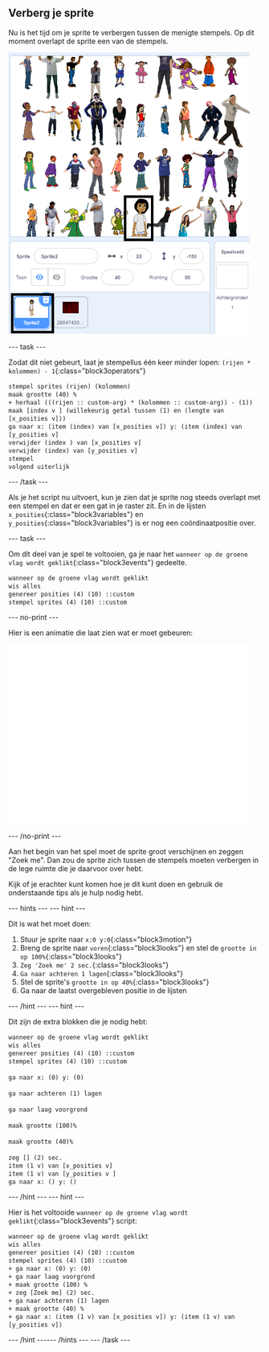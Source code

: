## Verberg je sprite

Nu is het tijd om je sprite te verbergen tussen de menigte stempels. Op dit moment overlapt de sprite een van de stempels.

![overlappen](images/overplap-annotated.png)

--- task ---

Zodat dit niet gebeurt, laat je stempellus één keer minder lopen: `(rijen * kolommen) - 1`{:class="block3operators"}

```blocks3
stempel sprites (rijen) (kolommen)
maak grootte (40) %
+ herhaal (((rijen :: custom-arg) * (kolommen :: custom-arg)) - (1))
maak [index v ] (willekeurig getal tussen (1) en (lengte van [x_posities v]))
ga naar x: (item (index) van [x_posities v]) y: (item (index) van [y_posities v]
verwijder (index ) van [x_posities v]
verwijder (index) van [y_posities v]
stempel
volgend uiterlijk
```

--- /task ---

Als je het script nu uitvoert, kun je zien dat je sprite nog steeds overlapt met een stempel en dat er een gat in je raster zit. En in de lijsten `x_posities`{:class="block3variables"} en `y_posities`{:class="block3variables"} is er nog een coördinaatpositie over.

--- task ---

Om dit deel van je spel te voltooien, ga je naar het `wanneer op de groene vlag wordt geklikt`{:class="block3events"} gedeelte.

```blocks3
wanneer op de groene vlag wordt geklikt
wis alles
genereer posities (4) (10) ::custom
stempel sprites (4) (10) ::custom
```

--- no-print ---

Hier is een animatie die laat zien wat er moet gebeuren:

![animatie](images/demo_1.gif)

--- /no-print ---

Aan het begin van het spel moet de sprite groot verschijnen en zeggen "Zoek me". Dan zou de sprite zich tussen de stempels moeten verbergen in de lege ruimte die je daarvoor over hebt.

Kijk of je erachter kunt komen hoe je dit kunt doen en gebruik de onderstaande tips als je hulp nodig hebt.

--- hints ---
 --- hint ---

Dit is wat het moet doen:

1. Stuur je sprite naar `x:0 y:0`{:class="block3motion"}
2. Breng de sprite naar `voren`{:class="block3looks"} en stel de `grootte in op 100%`{:class="block3looks"}
3. `Zeg 'Zoek me' 2 sec.`{:class="block3looks"}
4. `Ga naar achteren 1 lagen`{:class="block3looks"}
5. Stel de sprite's `grootte in op 40%`{:class="block3looks"}
6. Ga naar de laatst overgebleven positie in de lijsten

--- /hint --- --- hint ---

Dit zijn de extra blokken die je nodig hebt:

```blocks3
wanneer op de groene vlag wordt geklikt
wis alles
genereer posities (4) (10) ::custom
stempel sprites (4) (10) ::custom

ga naar x: (0) y: (0)

ga naar achteren (1) lagen

ga naar laag voorgrond

maak grootte (100)%

maak grootte (40)%

zeg [] (2) sec.
item (1 v) van [x_posities v]
item (1 v) van [y_posities v ]
ga naar x: () y: ()
```

--- /hint --- --- hint ---

Hier is het voltooide `wanneer op de groene vlag wordt geklikt`{:class="block3events"} script:

```blocks3
wanneer op de groene vlag wordt geklikt
wis alles
genereer posities (4) (10) ::custom
stempel sprites (4) (10) ::custom
+ ga naar x: (0) y: (0)
+ ga naar laag voorgrond
+ maak grootte (100) %
+ zeg [Zoek me] (2) sec.
+ ga naar achteren (1) lagen
+ maak grootte (40) %
+ ga naar x: (item (1 v) van [x_posities v]) y: (item (1 v) van [y_posities v])
```

--- /hint ------ /hints --- --- /task ---